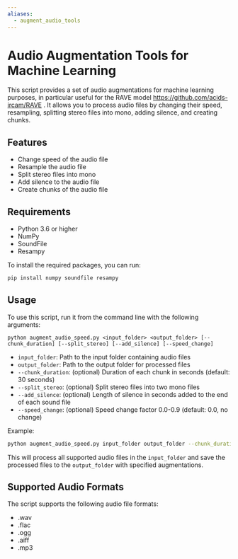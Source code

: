 ```yaml
---
aliases:
  - augment_audio_tools
---
```

# Audio Augmentation Tools for Machine Learning

This script provides a set of audio augmentations for machine learning purposes, in particular useful for the RAVE model https://github.com/acids-ircam/RAVE . It allows you to process audio files by changing their speed, resampling, splitting stereo files into mono, adding silence, and creating chunks.

## Features

- Change speed of the audio file
- Resample the audio file
- Split stereo files into mono
- Add silence to the audio file
- Create chunks of the audio file

## Requirements

- Python 3.6 or higher
- NumPy
- SoundFile
- Resampy

To install the required packages, you can run:

```bash
pip install numpy soundfile resampy
```

## Usage

To use this script, run it from the command line with the following arguments:

```
python augment_audio_speed.py <input_folder> <output_folder> [--chunk_duration] [--split_stereo] [--add_silence] [--speed_change]
```

- `input_folder`: Path to the input folder containing audio files
- `output_folder`: Path to the output folder for processed files
- `--chunk_duration`: (optional) Duration of each chunk in seconds (default: 30 seconds)
- `--split_stereo`: (optional) Split stereo files into two mono files
- `--add_silence`: (optional) Length of silence in seconds added to the end of each sound file
- `--speed_change`: (optional) Speed change factor 0.0-0.9 (default: 0.0, no change)

Example:

```bash
python augment_audio_speed.py input_folder output_folder --chunk_duration 30 --split_stereo --add_silence 1.5 --speed_change 0.1
```

This will process all supported audio files in the `input_folder` and save the processed files to the `output_folder` with specified augmentations.

## Supported Audio Formats

The script supports the following audio file formats:

- .wav
- .flac
- .ogg
- .aiff
- .mp3